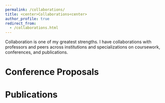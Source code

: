 ```yaml
---
permalink: /collaborations/
title: <center>Collaborations<center>
author_profile: true
redirect_from: 
  - /collaborations.html
---
```


Collaboration is one of my greatest strengths. I have collaborations with professors and peers across institutions and specializations on coursework, conferences, and publications.

# Conference Proposals

# Publications